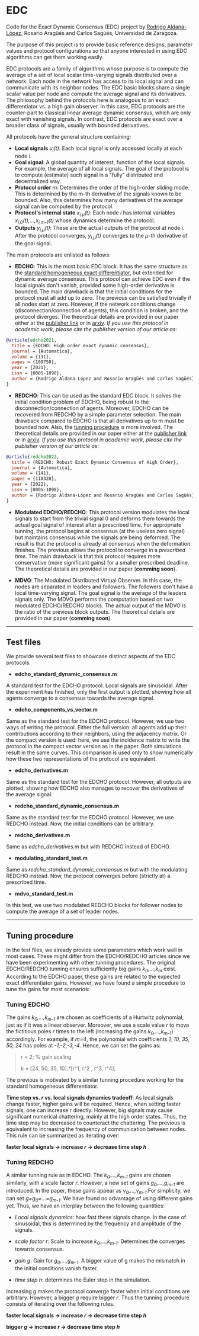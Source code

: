 # EDC

Code for the Exact Dynamic Consensus (EDC) project by [Rodrigo Aldana-López](https://rodrigoaldana.github.io/), Rosario Aragüés and Carlos Sagüés, Universidad de Zaragoza. 

The purpose of this project is to provide basic reference designs, parameter values and protocol configurations so that anyone interested in using EDC algorithms can get them working easily. 

EDC protocols are a family of algorithms whose purpose is to compute the average of a set of local scalar time-varying signals distributed over a network. Each node in the network has access to its local signal and can communicate with its neighbor nodes. The EDC basic blocks share a single scalar value per node and compute the average signal and its derivatives. The philosophy behind the protocols here is analogous to an exact differentiator vs. a high gain observer. In this case, EDC protocols are the counter-part to classical linear average dynamic consensus, which are only exact with vanishing signals. In contrast, EDC protocols are exact over a broader class of signals, usually with bounded derivatives.

All protocols have the general structure containing:
- **Local signals** *u<sub>i</sub>(t)*: Each local signal is only accessed locally at each node *i*.
- **Goal signal**: A global quantity of interest, function of the local signals. For example, the average of all local signals. The goal of the protocol is to compute (estimate) such signal in a "fully" distributed and decentralized way.
- **Protocol order** *m*: Determines the order of the high-order sliding mode. This is determined by the m-th derivative of the signals known to be bounded. Also, this determines how many derivatives of the average signal can be computed by the protocol.
- **Protocol's internal state** *x<sub>i,&mu;</sub>(t)*: Each node *i* has internal variables *x<sub>i,0</sub>(t),...,x<sub>i,m-1</sub>(t)* whose dynamics determine the protocol.
- **Outputs** *y<sub>i,&mu;</sub>(t)*:  These are the actual outputs of the protocol at node *i*. After the protocol converges, *y<sub>i,&mu;</sub>(t)* converges to the *&mu;*-th derivative of the goal signal.

The main protocols are enlisted as follows:
- **EDCHO**:  This is the most basic EDC block. It has the same structure as the [standard homogeneous exact differentiator](https://www.tandfonline.com/doi/abs/10.1080/0020717031000099029), but extended for dynamic average consensus. This protocol can achieve EDC even if the local signals don't vanish, provided some high-order derivative is bounded. The main drawback is that the initial conditions for the protocol must all add up to zero. The previous can be satisfied trivially if all nodes start at zero. However, if the network conditions change (disconnection/connection of agents), this condition is broken, and the protocol diverges. The theoretical details are provided in our paper either at the [publisher link](https://www.sciencedirect.com/science/article/abs/pii/S0005109821002703) or in [arxiv](https://arxiv.org/abs/2202.03012). *If you use this protocol in academic work, please cite the publisher version of our article as*:

```bibtex
@article{edcho2021,
  title = {EDCHO: High order exact dynamic consensus},
  journal = {Automatica},
  volume = {131},
  pages = {109750},
  year = {2021},
  issn = {0005-1098},
  author = {Rodrigo Aldana-López and Rosario Aragüés and Carlos Sagüés}
}
```

- **REDCHO**: This can be used as the standard EDC block. It solves the initial condition problem of EDCHO, being robust to the disconnection/connection of agents. Moreover, EDCHO can be recovered from REDCHO by a simple parameter selection. The main drawback compared to EDCHO is that all derivatives up to m must be bounded now. Also, the [tunning procedure](#tunning-procedure) is more involved. The theoretical details are provided in our paper either at the [publisher link](https://www.sciencedirect.com/science/article/pii/S0005109822001686?via%3Dihub) or in [arxiv](https://arxiv.org/abs/2204.12344). *If you use this protocol in academic work, please cite the publisher version of our article as*:

```bibtex
@article{redcho2022,
  title = {REDCHO: Robust Exact Dynamic Consensus of High Order},
  journal = {Automatica},
  volume = {141},
  pages = {110320},
  year = {2022},
  issn = {0005-1098},
  author = {Rodrigo Aldana-López and Rosario Aragüés and Carlos Sagüés},
}
```

- **Modulated EDCHO/REDCHO**: This protocol version modulates the local signals to start from the trivial signal 0 and deforms them towards the actual goal signal of interest after a prescribed time. For appropriate tunning, the protocol begins at consensus (at the useless zero signal) but maintains consensus while the signals are being deformed. The result is that the protocol is already at consensus when the deformation finishes. The previous allows the protocol to converge in a *prescribed time*. The main drawback is that this protocol requires more conservative (more significant gains) for a smaller prescribed deadline. The theoretical details are provided in our paper (**comming soon**).

- **MDVO**: The Modulated Distributed Virtual Observer. In this case, the nodes are separated in leaders and followers. The followers don't have a local time-varying signal. The goal signal is the average of the leaders signals only. The MDVO performs the computation based on two modulated EDCHO/REDCHO blocks. The actual output of the MDVO is the ratio of the previous block outputs. The theoretical details are provided in our paper (**comming soon**).

---
## Test files
We provide several test files to showcase distinct aspects of the EDC protocols.
- **edcho_standard_dynamic_consensus.m**

A standard test for the EDCHO protocol. Local signals are sinusoidal. After the experiment has finished, only the first output is plotted, showing how all agents converge to a consensus towards the average signal.

- **edcho_components_vs_vector.m**

Same as the standard test for the EDCHO protocol. However, we use two ways of writing the protocol. Either the full version: all agents add up their contributions according to their neighbors, using the adjacency matrix. Or the compact version is used: here, we use the incidence matrix to write the protocol in the compact vector version as in the paper. Both simulations result in the same curves. This comparison is used only to show numerically how these two representations of the protocol are equivalent.


- **edcho_derivatives.m**

Same as the standard test for the EDCHO protocol. However, all outputs are plotted, showing how EDCHO also manages to recover the derivatives of the average signal.

- **redcho_standard_dynamic_consensus.m**

Same as the standard test for the EDCHO protocol. However, we use REDCHO instead. Now, the initial conditions can be arbitrary.

- **redcho_derivatives.m**

Same as *edcho_derivatives.m* but with REDCHO instead of EDCHO.

- **modulating_standard_test.m**

Same as *redcho_standard_dynamic_consensus.m*  but with the modulating REDCHO instead. Now, the protocol converges before (strictly at) a prescribed time.

- **mdvo_standard_test.m**

In this test, we use two modulated REDCHO blocks for follower nodes to compute the average of a set of leader nodes.

---
## Tuning procedure <a name="tunning-procedure" />

In the test files, we already provide some parameters which work well in most cases. These might differ from the EDCHO/REDCHO articles since we have been experimenting with other tunning procedures. The original EDCHO/REDCHO tunning ensures sufficiently big gains *k<sub>0</sub>,...,k<sub>m</sub>* exist. According to the EDCHO paper, these gains are related to the expected exact differentiator gains. However, we have found a simple procedure to tune the gains for most scenarios:

### **Tuning EDCHO**
The gains *k<sub>0</sub>,...,k<sub>m-1</sub>* are chosen as coefficients of a Hurtwitz polynomial, just as if it was a linear observer. Moreover, we use a scale value *r* to move the fictitious poles *r* times to the left (increasing the gains *k<sub>0</sub>,...,k<sub>m-1</sub>*) accordingly. For example, if *m=4*, the polynomial with coefficients *1, 10, 35, 50, 24* has poles at *-1,-2,-3,-4*. Hence, we can set the gains as:

>r = 2; % gain scaling
>
>k = [24, 50, 35, 10].*[r^1, r^2 , r^3, r^4];

The previous is motivated by a similar tunning procedure working for the standard homogeneous differentiator. 

**Time step vs. *r* vs. local signals dynamics tradeoff**: As local signals change faster, higher gains will be required. Hence, when setting faster signals, one can increase *r* directly. However, big signals may cause significant numerical chattering, mainly at the high order states. Thus, the time step may be decreased to counteract the chattering. The previous is equivalent to increasing the frequency of communication between nodes. This rule can be summarized as iterating over:

**faster local signals &rarr; increase *r* &rarr; decrease time step *h***

### **Tuning REDCHO**
A similar tunning rule as in EDCHO. The *k<sub>0</sub>,...,k<sub>m-1</sub>* gains are chosen similarly, with a scale factor *r*. However, a new set of gains *g<sub>0</sub>,...,g<sub>m-1</sub>* are introduced. In the paper, these gains appear as *&gamma;<sub>0</sub>,...,&gamma;<sub>m-1</sub>*.For simplicity, we can set *g=g<sub>0</sub>=...=g<sub>m-1</sub>*. We have found no advantage of using different gains yet. Thus, we have an interplay between the following quantities:

- *Local signals dynamics*: how fast these signals change. In the case of sinusoidal, this is determined by the frequency and amplitude of the signals.

- *scale factor r*: Scale to increase *k<sub>0</sub>,...,k<sub>m-1</sub>*. Determines the converges towards consensus.

- *gain g*: Gain for *g<sub>0</sub>,...,g<sub>m-1</sub>*. A bigger value of g makes the mismatch in the initial conditions vanish faster.

- *time step h*: determines the Euler step in the simulation.

Increasing *g* makes the protocol converge faster when initial conditions are arbitrary. However, a bigger *g* require bigger *r*. Thus the tunning procedure consists of iterating over the following rules.

**faster local signals &rarr; increase *r* &rarr; decrease time step *h***

**bigger *g* &rarr; increase *r* &rarr; decrease time step *h***


